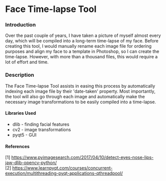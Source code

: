 # Face Time-lapse Tool
### Introduction
Over the past couple of years, I have taken a picture of myself almost every day, which will be
compiled into a long-term time-lapse of my face. Before creating this tool, I would manually rename 
each image file for ordering purposes and align my face to a template in Photoshop, so I can create
the time-lapse. However, with more than a thousand files, this would require a lot of effort
and time. 

### Description
The Face Time-lapse Tool assists in easing this process by automatically indexing each image file
by their 'date-taken' property. Most importantly, the tool will also go through each image and
automatically make the necessary image transformations to be easily compiled into a time-lapse.


#### Libraries Used
+ dlib - finding facial features
+ cv2 - image transformations
+ pyqt5 - GUI


#### References
[1] https://www.pyimagesearch.com/2017/04/10/detect-eyes-nose-lips-jaw-dlib-opencv-python/ <br>
[2] https://www.learnpyqt.com/courses/concurrent-execution/multithreading-pyqt-applications-qthreadpool/ <br>
